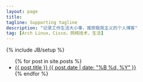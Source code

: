 ```yaml
---
layout: page
title: 
tagline: Supporting tagline
description: "记录工作生活大小事，推崇极简主义的个人博客"
tag: [Arch Linux，Cisco，网络技术，生活]
---
```

{% include JB/setup %}

<ul class="posts">
{% for post in site.posts  %}  
  <li><article><a href="{{ site.url }}{{ post.url }}">{{ post.title }} <span class="entry-date"><time datetime="{{ post.date | date_to_xmlschema }}">{{ post.date | date: "%B %d, %Y" }}</time></span></a></article></li>
{% endfor %}
</ul>
